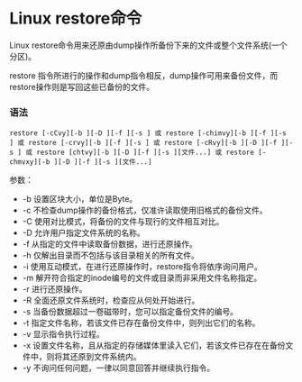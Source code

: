 # Linux restore命令

Linux restore命令用来还原由dump操作所备份下来的文件或整个文件系统(一个分区)。

restore 指令所进行的操作和dump指令相反，dump操作可用来备份文件，而restore操作则是写回这些已备份的文件。

### 语法

    restore [-cCvy][-b ][-D ][-f ][-s ] 或 restore [-chimvy][-b ][-f ][-s ] 或 restore [-crvy][-b ][-f ][-s ] 或 restore [-cRvy][-b ][-D ][-f ][-s ] 或 restore [chtvy][-b ][-D ][-f ][-s ][文件...] 或 restore [-chmvxy][-b ][-D ][-f ][-s ][文件...]
    

参数：

- -b   设置区块大小，单位是Byte。
- -c   不检查dump操作的备份格式，仅准许读取使用旧格式的备份文件。
- -C   使用对比模式，将备份的文件与现行的文件相互对比。
- -D   允许用户指定文件系统的名称。
- -f   从指定的文件中读取备份数据，进行还原操作。
- -h   仅解出目录而不包括与该目录相关的所有文件。
- -i   使用互动模式，在进行还原操作时，restore指令将依序询问用户。
- -m   解开符合指定的inode编号的文件或目录而非采用文件名称指定。
- -r   进行还原操作。
- -R   全面还原文件系统时，检查应从何处开始进行。
- -s   当备份数据超过一卷磁带时，您可以指定备份文件的编号。
- -t   指定文件名称，若该文件已存在备份文件中，则列出它们的名称。
- -v   显示指令执行过程。
- -x   设置文件名称，且从指定的存储媒体里读入它们，若该文件已存在在备份文件中，则将其还原到文件系统内。
- -y   不询问任何问题，一律以同意回答并继续执行指令。